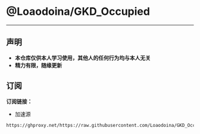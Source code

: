 # @Loaodoina/GKD_Occupied

---

## 声明

- **本仓库仅供本人学习使用，其他人的任何行为均与本人无关**
- **精力有限，随缘更新**

## 订阅

**订阅链接：**
 - 加速源
 ```txt
 https://ghproxy.net/https://raw.githubusercontent.com/Loaodoina/GKD_Occupied/main/dist/gkd.json5
 ```

